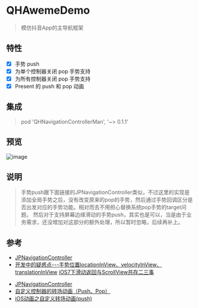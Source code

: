 # QHAwemeDemo


>模仿抖音App的主导航框架

## 特性

- [x] 手势 push 
- [x] 为单个控制器关闭 pop 手势支持
- [x] 为所有控制器关闭 pop 手势支持
- [x] Present 的 push 和 pop 动画

## 集成
>pod 'QHNavigationControllerMan', '~> 0.1.1'

## 预览

![image](https://github.com/chenqihui/QHAwemeDemo/blob/master/screenshots/QHAwemeDemoGif.gif)


## 说明
>手势push跟下面链接的JPNavigationController类似，不过这里的实现是添加全局手势之后，没有改变原来的pop的手势，然后通过手势回调区分是否出发对应的手势功能。相对而去不用担心替换系统pop手势的target问题。
然后对于支持屏幕边缘滑动的手势push，其实也是可以，当是由于业务需求，还没增加对这部分的额外处理，所以暂时忽略，后续再补上。

## 参考
 
- [JPNavigationController](https://github.com/newyjp/JPNavigationController)
- [开发中的疑惑点---手势位置locationInView、velocityInView、translationInView](http://www.jianshu.com/p/be29e46fb2c4)
[iOS7下滑动返回与ScrollView共存二三事](http://www.cnblogs.com/lexingyu/p/3702742.html)
* [JPNavigationController](https://github.com/newyjp/JPNavigationController)
* [自定义控制器的转场动画（Push、Pop）](http://www.jianshu.com/p/59224648828b)
* [iOS动画之自定义转场动画(push)](http://www.jianshu.com/p/4d2fea0f6ecc)
